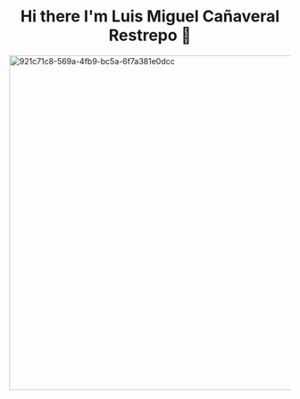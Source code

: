 <div align = "center"> 
<h1 align= "center"> Hi there I'm Luis Miguel Cañaveral Restrepo 👋</h1>
</div>
<img width="1536" height="600" alt="921c71c8-569a-4fb9-bc5a-6f7a381e0dcc" src="https://github.com/user-attachments/assets/94f73dc5-c427-4c6f-9d65-c9a8caa623e3" />
<!--
**Luiskhot123/Luiskhot123** is a ✨ _special_ ✨ repository because its `README.md` (this file) appears on your GitHub profile.

Here are some ideas to get you started:

- 🔭 I’m currently working on ...
- 🌱 I’m currently learning ...
- 👯 I’m looking to collaborate on ...
- 🤔 I’m looking for help with ...
- 💬 Ask me about ...
- 📫 How to reach me: ...

- 😄 Pronouns: ...
- ⚡ Fun fact: ...
-->
